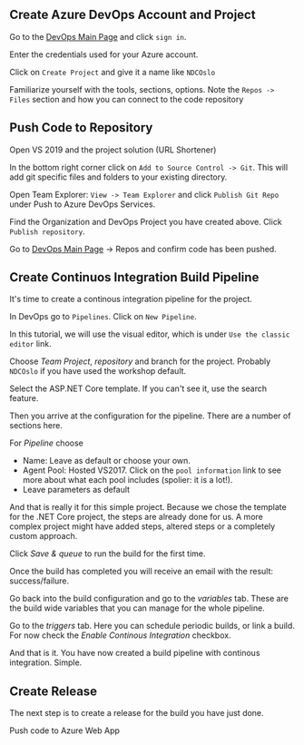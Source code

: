 ## Create Azure DevOps Account and Project

Go to the [DevOps Main Page](https://dev.azure.com) and click `sign in`.

Enter the credentials used for your Azure account.

Click on `Create Project` and give it a name like `NDCOslo`

Familiarize yourself with the tools, sections, options. Note the `Repos -> Files` section and how you can connect to the code repository

## Push Code to Repository

Open VS 2019 and the project solution (URL Shortener)

In the bottom right corner click on `Add to Source Control -> Git`. This will add git specific files and folders to your existing directory.

Open Team Explorer: `View -> Team Explorer` and click `Publish Git Repo` under Push to Azure DevOps Services.

Find the Organization and DevOps Project you have created above. Click `Publish repository`.

Go to [DevOps Main Page](https://dev.azure.com) -> Repos and confirm code has been pushed. 

## Create Continuos Integration Build Pipeline

It's time to create a continous integration pipeline for the project.

In DevOps go to `Pipelines`. Click on `New Pipeline`. 

In this tutorial, we will use the visual editor, which is under `Use the classic editor` link.

Choose *Team Project*, *repository* and branch for the project. Probably `NDCOslo` if you have used the workshop default. 

Select the ASP.NET Core template. If you can't see it, use the search feature.

Then you arrive at the configuration for the pipeline. There are a number of sections here.

For *Pipeline* choose 
- Name: Leave as default or choose your own.
- Agent Pool: Hosted VS2017. Click on the `pool information` link to see more about what each pool includes (spolier: it is a lot!).
- Leave parameters as default

And that is really it for this simple project. Because we chose the template for the .NET Core project, the steps are already done for us. A more complex project might have added steps, altered steps or a completely custom approach. 

Click *Save & queue* to run the build for the first time. 

Once the build has completed you will receive an email with the result: success/failure. 

Go back into the build configuration and go to the *variables* tab. These are the build wide variables that you can manage for the whole pipeline. 

Go to the *triggers* tab. Here you can schedule periodic builds, or link a build. For now check the *Enable Continous Integration* checkbox. 

And that is it. You have now created a build pipeline with continous integration. Simple. 

## Create Release

The next step is to create a release for the build you have just done. 

Push code to Azure Web App
